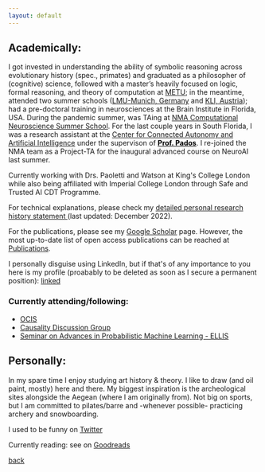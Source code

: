 ```yaml
---
layout: default
---
```



## Academically:


I got invested in understanding the ability of symbolic reasoning across evolutionary history (spec., primates) and graduated as a philosopher of (cognitive) science, followed with a master’s heavily focused on logic, formal reasoning, and theory of computation at [METU](https://www.metu.edu.tr/); in the meantime, attended two summer schools ([LMU-Munich, Germany](https://www.mcmp.philosophie.uni-muenchen.de/about/index.html) and [KLI, Austria](https://www.kli.ac.at/)); had a pre-doctoral training in neurosciences at the Brain Institute in Florida, USA. During the pandemic summer, was TAing at [NMA Computational Neuroscience Summer School](https://github.com/NeuromatchAcademy).
For the last couple years in South Florida, I was a research assistant at the [Center for Connected Autonomy and Artificial Intelligence](https://www.fau.edu/engineering/research/c2a2/) under the supervison of <a href="(https://faculty.eng.fau.edu/dimitrispados/)" style="color: black;">**Prof. Pados**</a>. I re-joined the NMA team as a Project-TA for the inaugural advanced course on NeuroAI last summer.

Currently working with Drs. Paoletti and Watson at King's College London while also being affiliated with Imperial College London through Safe and Trusted AI CDT Programme.

For technical explanations, please check my <a href="https://drive.google.com/file/d/1c1ScXncgWqN9CaTl85eE1Q0OCmE-ei3N/view?usp=sharing"> detailed personal research history statement </a> (last updated: December 2022).

<!-- For my experience in teaching, please check <a href="https://drive.google.com/file/d/1TWVjqWuji_ccB_X_QEmNnSqd2KmlMv29/view?usp=sharing"> supporting statement (last updated: January 2023) </a> -->

For the publications, please see my <a href="https://scholar.google.com/citations?user=LGUid5IAAAAJ&hl=en"> Google Scholar</a> page. However, the most up-to-date list of open access publications can be reached at [Publications](./publications.html).

I personally disguise using LinkedIn, but if that's of any importance to you here is my profile (proabably to be deleted as soon as I secure a permanent position): [linked](www.linkedin.com/in/basak-k-)


### Currently attending/following:
 - [OCIS](https://sites.google.com/view/ocis/)
 - [Causality Discussion Group](https://matej-zecevic.de/cdg/)
 - [Seminar on Advances in Probabilistic Machine Learning - ELLIS](https://aaltoml.github.io/apml/)


## Personally:
In my spare time I enjoy studying art history & theory. I like to draw (and oil paint, mostly) here and there. My biggest inspiration is the archeological sites alongside the Aegean (where I am originally from). Not big on sports, but I am committed to pilates/barre and -whenever possible- practicing archery and snowboarding. 

I used to be funny on [Twitter](https://x.com/Basak__k)

Currently reading: see on [Goodreads](https://www.goodreads.com/user/show/161735010-basak) <!--  -->

[back](../index.md)
